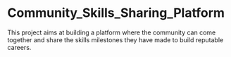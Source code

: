 # Community_Skills_Sharing_Platform
This project aims at building a platform where the community can come together and share the skills milestones they  have made to build reputable careers.
